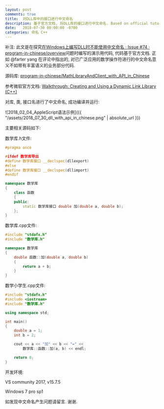 ```yaml
---
layout: post
comments: true
title:  对DLL库中的接口进行中文命名
description: 基于官方文档, 将DLL库的接口进行中文命名. Based on official tutorial, name API in DLL library in Chinese.
date:   2018-07-30 00:00:00 -0700
categories: 命名 C++
---
```


补注: 此文是在探究[在Windows上编写DLL时不能使用中文命名 · Issue #74 · program-in-chinese/overview](https://github.com/program-in-chinese/overview/issues/74)问题时编写的演示用代码, 代码基于官方文档. 正如
@farter yang
在评论中指出的, 对已广泛应用的数学操作符进行的中文命名意义不如带有丰富语义的业务部分代码.

源码库: [program-in-chinese/MathLibraryAndClient_with_API_in_Chinese](https://github.com/program-in-chinese/MathLibraryAndClient_with_API_in_Chinese)

参考微软官方文档: [Walkthrough: Creating and Using a Dynamic Link Library (C++)](https://msdn.microsoft.com/en-us/library/ms235636.aspx)

对库, 类, 接口名进行了中文命名, 成功编译并运行:

![2018_02_04_AppleScript语法示例]({{ "/assets/2018_07_30_dll_with_api_in_chinese.png" | absolute_url }})

主要相关源码如下:

数学库.h文件:
```c++
#pragma once  

#ifdef 数学库导出
#define 数学库接口 __declspec(dllexport)   
#else  
#define 数学库接口 __declspec(dllimport)   
#endif  

namespace 数学库
{
	class 函数
	{
	public:
		static 数学库接口 double 加(double a, double b);
	};
}
```
数学库.cpp文件:
```c++
#include "stdafx.h"  
#include "数学库.h"  

namespace 数学库
{
	double 函数::加(double a, double b)
	{
		return a + b;
	}
}
```
数学小学生.cpp文件:
```c++
#include "stdafx.h"  
#include <iostream>  
#include "数学库.h"  

using namespace std;

int main()
{
	double a = 1;
	int b = 2;

	cout << a << "加" << b << "=" <<
		数学库::函数::加(a, b) << endl;

	return 0;
}
```
开发环境:

VS community 2017, v15.7.5

Windows 7 pro sp1

如发现中文命名产生问题请留言. 谢谢.